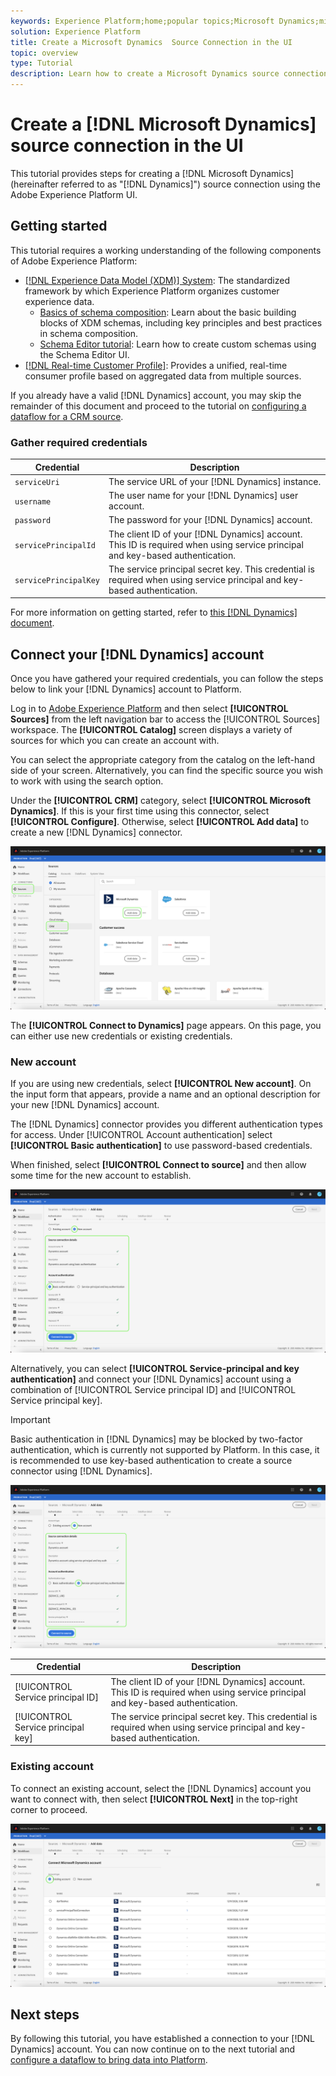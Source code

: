 ```yaml
---
keywords: Experience Platform;home;popular topics;Microsoft Dynamics;microsoft dynamics;Dynamics;dynamics
solution: Experience Platform
title: Create a Microsoft Dynamics  Source Connection in the UI
topic: overview
type: Tutorial
description: Learn how to create a Microsoft Dynamics source connection using the Adobe Experience Platform UI.
---
```


# Create a [!DNL Microsoft Dynamics] source connection in the UI

This tutorial provides steps for creating a [!DNL Microsoft Dynamics] (hereinafter referred to as "[!DNL Dynamics]") source connection using the Adobe Experience Platform UI.

## Getting started

This tutorial requires a working understanding of the following components of Adobe Experience Platform:

* [[!DNL Experience Data Model (XDM)] System](../../../../../xdm/home.md): The standardized framework by which Experience Platform organizes customer experience data.
  * [Basics of schema composition](../../../../../xdm/schema/composition.md): Learn about the basic building blocks of XDM schemas, including key principles and best practices in schema composition.
  * [Schema Editor tutorial](../../../../../xdm/tutorials/create-schema-ui.md): Learn how to create custom schemas using the Schema Editor UI.
* [[!DNL Real-time Customer Profile]](../../../../../profile/home.md): Provides a unified, real-time consumer profile based on aggregated data from multiple sources.

If you already have a valid [!DNL Dynamics] account, you may skip the remainder of this document and proceed to the tutorial on [configuring a dataflow for a CRM source](../../dataflow/crm.md).

### Gather required credentials

| Credential | Description |
| ---------- | ----------- |
| `serviceUri` | The service URL of your [!DNL Dynamics] instance. |
| `username` | The user name for your [!DNL Dynamics] user account. |
| `password` | The password for your [!DNL Dynamics] account. |
| `servicePrincipalId` | The client ID of your [!DNL Dynamics] account. This ID is required when using service principal and key-based authentication. |
| `servicePrincipalKey` | The service principal secret key. This credential is required when using service principal and key-based authentication. |

For more information on getting started, refer to [this [!DNL Dynamics] document](https://docs.microsoft.com/en-us/powerapps/developer/common-data-service/authenticate-oauth).

## Connect your [!DNL Dynamics] account

Once you have gathered your required credentials, you can follow the steps below to link your [!DNL Dynamics] account to Platform.

Log in to [Adobe Experience Platform](https://platform.adobe.com) and then select **[!UICONTROL Sources]** from the left navigation bar to access the [!UICONTROL Sources] workspace. The **[!UICONTROL Catalog]** screen displays a variety of sources for which you can create an account with.

You can select the appropriate category from the catalog on the left-hand side of your screen. Alternatively, you can find the specific source you wish to work with using the search option.

Under the **[!UICONTROL CRM]** category, select **[!UICONTROL Microsoft Dynamics]**. If this is your first time using this connector, select **[!UICONTROL Configure]**. Otherwise, select **[!UICONTROL Add data]** to create a new [!DNL Dynamics] connector.

![catalog](../../../../images/tutorials/create/ms-dynamics/catalog.png)

The **[!UICONTROL Connect to Dynamics]** page appears. On this page, you can either use new credentials or existing credentials.

### New account

If you are using new credentials, select **[!UICONTROL New account]**. On the input form that appears, provide a name and an optional description for your new [!DNL Dynamics] account.

The [!DNL Dynamics] connector provides you different authentication types for access. Under [!UICONTROL Account authentication] select **[!UICONTROL Basic authentication]** to use password-based credentials.

When finished, select **[!UICONTROL Connect to source]** and then allow some time for the new account to establish.

![basic-authentication](../../../../images/tutorials/create/ms-dynamics/basic-auth.png)

Alternatively, you can select **[!UICONTROL Service-principal and key authentication]** and connect your [!DNL Dynamics] account using a combination of [!UICONTROL Service principal ID] and [!UICONTROL Service principal key].

>[!IMPORTANT]
>
> Basic authentication in [!DNL Dynamics] may be blocked by two-factor authentication, which is currently not supported by Platform. In this case, it is recommended to use key-based authentication to create a source connector using [!DNL Dynamics].

![key-based-authentication](../../../../images/tutorials/create/ms-dynamics/key-based-auth.png)

| Credential | Description |
| ---------- | ----------- |
| [!UICONTROL Service principal ID] | The client ID of your [!DNL Dynamics] account. This ID is required when using service principal and key-based authentication. |
| [!UICONTROL Service principal key] | The service principal secret key. This credential is required when using service principal and key-based authentication. |

### Existing account

To connect an existing account, select the [!DNL Dynamics] account you want to connect with, then select **[!UICONTROL Next]** in the top-right corner to proceed.

![existing](../../../../images/tutorials/create/ms-dynamics/existing.png)

## Next steps

By following this tutorial, you have established a connection to your [!DNL Dynamics] account. You can now continue on to the next tutorial and [configure a dataflow to bring data into Platform](../../dataflow/crm.md).